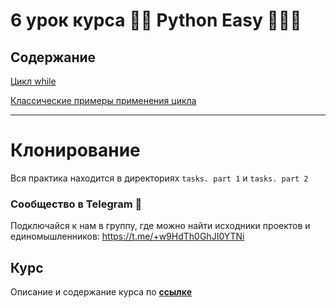 # 6 урок курса 👩‍💻 Python Easy 👨🏻‍💻

## Содержание

[Цикл while](theory/01-1-while_loop.md)

[Классические примеры применения цикла](theory/01-02-while_exmpls.md)

<hr>

# Клонирование

Вся практика находится в директориях `tasks. part 1` и `tasks. part 2`

### Сообщество в Telegram 👾

Подключайся к нам в группу, где можно найти исходники проектов и единомышленников: https://t.me/+w9HdTh0GhJI0YTNi

## Курс

Описание и содержание курса по **[ссылке](https://github.com/Codynodycom/python-easy-course)**
